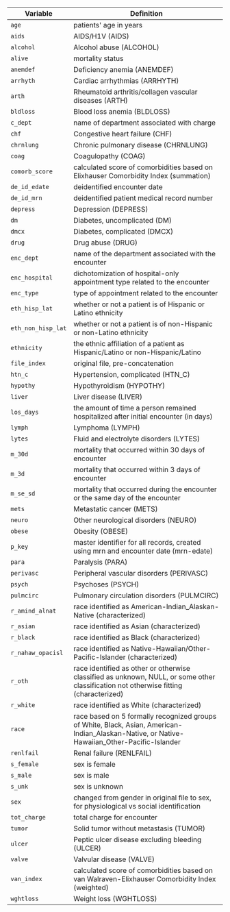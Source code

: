 | **Variable**       | **Definition**                                          |
|--------------------|--------------------------------------------------------|
| `age`              | patients' age in years                                  |
| `aids`             | AIDS/H1V (AIDS)                                         |
| `alcohol`          | Alcohol abuse (ALCOHOL)                                 |
| `alive`            | mortality status                                        |
| `anemdef`          | Deficiency anemia (ANEMDEF)                             |
| `arrhyth`          | Cardiac arrhythmias (ARRHYTH)                           |
| `arth`             | Rheumatoid arthritis/collagen vascular diseases (ARTH)  |
| `bldloss`          | Blood loss anemia (BLDLOSS)                             |
| `c_dept`           | name of department associated with charge               |
| `chf`              | Congestive heart failure (CHF)                          |
| `chrnlung`         | Chronic pulmonary disease (CHRNLUNG)                    |
| `coag`             | Coagulopathy (COAG)                                     |
| `comorb_score`     | calculated score of comorbidities based on Elixhauser Comorbidity Index (summation) |
| `de_id_edate`      | deidentified encounter date                             |
| `de_id_mrn`        | deidentified patient medical record number              |
| `depress`          | Depression (DEPRESS)                                    |
| `dm`               | Diabetes, uncomplicated (DM)                            |
| `dmcx`             | Diabetes, complicated (DMCX)                            |
| `drug`             | Drug abuse (DRUG)                                       |
| `enc_dept`         | name of the department associated with the encounter    |
| `enc_hospital`     | dichotomization of hospital-only appointment type related to the encounter |
| `enc_type`         | type of appointment related to the encounter            |
| `eth_hisp_lat`     | whether or not a patient is of Hispanic or Latino ethnicity |
| `eth_non_hisp_lat` | whether or not a patient is of non-Hispanic or non-Latino ethnicity |
| `ethnicity`        | the ethnic affiliation of a patient as Hispanic/Latino or non-Hispanic/Latino |
| `file_index`       | original file, pre-concatenation                        |
| `htn_c`            | Hypertension, complicated (HTN_C)                       |
| `hypothy`          | Hypothyroidism (HYPOTHY)                                |
| `liver`            | Liver disease (LIVER)                                   |
| `los_days`         | the amount of time a person remained hospitalized after initial encounter (in days) |
| `lymph`            | Lymphoma (LYMPH)                                        |
| `lytes`            | Fluid and electrolyte disorders (LYTES)                 |
| `m_30d`            | mortality that occurred within 30 days of encounter     |
| `m_3d`             | mortality that occurred within 3 days of encounter      |
| `m_se_sd`          | mortality that occurred during the encounter or the same day of the encounter |
| `mets`             | Metastatic cancer (METS)                                |
| `neuro`            | Other neurological disorders (NEURO)                    |
| `obese`            | Obesity (OBESE)                                         |
| `p_key`            | master identifier for all records, created using mrn and encounter date (mrn-edate) |
| `para`             | Paralysis (PARA)                                        |
| `perivasc`         | Peripheral vascular disorders (PERIVASC)                |
| `psych`            | Psychoses (PSYCH)                                       |
| `pulmcirc`         | Pulmonary circulation disorders (PULMCIRC)              |
| `r_amind_alnat`    | race identified as American-Indian_Alaskan-Native (characterized) |
| `r_asian`          | race identified as Asian (characterized)                |
| `r_black`          | race identified as Black (characterized)                |
| `r_nahaw_opacisl`  | race identified as Native-Hawaiian/Other-Pacific-Islander (characterized) |
| `r_oth`            | race identified as other or otherwise classified as unknown, NULL, or some other classification not otherwise fitting (characterized) |
| `r_white`          | race identified as White (characterized)                |
| `race`             | race based on 5 formally recognized groups of White, Black, Asian, American-Indian_Alaskan-Native, or Native-Hawaiian_Other-Pacific-Islander |
| `renlfail`         | Renal failure (RENLFAIL)                                |
| `s_female`         | sex is female                                           |
| `s_male`           | sex is male                                             |
| `s_unk`            | sex is unknown                                          |
| `sex`              | changed from gender in original file to sex, for physiological vs social identification |
| `tot_charge`       | total charge for encounter                              |
| `tumor`            | Solid tumor without metastasis (TUMOR)                  |
| `ulcer`            | Peptic ulcer disease excluding bleeding (ULCER)         |
| `valve`            | Valvular disease (VALVE)                                |
| `van_index`        | calculated score of comorbidities based on van Walraven-Elixhauser Comorbidity Index (weighted) |
| `wghtloss`         | Weight loss (WGHTLOSS)                                  |
